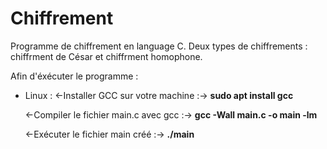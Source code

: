 # Chiffrement
Programme de chiffrement en language C. Deux types de chiffrements : chiffrment de César et chiffrment homophone.

Afin d'éxécuter le programme :
- Linux :
  <-Installer GCC sur votre machine :->
  **sudo apt install gcc**
  
  <-Compiler le fichier main.c avec gcc :->
  **gcc -Wall main.c -o main -lm**
  
  <-Exécuter le fichier main créé :->
  **./main**
